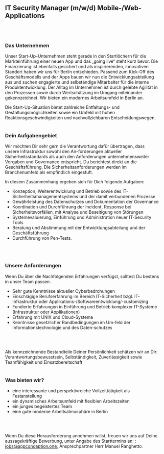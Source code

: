 ## IT Security Manager (m/w/d)  Mobile-/Web-Applications
<br/>
<br/>

### Das Unternehmen

Unser Start-Up-Unternehmen steht gerade in den Startlöchern für die Markteinführung einer neuen App und das „going live“ steht kurz bevor. Die Finanzierung ist ebenfalls gesichert und als inspirierenden, innovativen Standort haben wir uns für Berlin entschieden.
Passend zum Kick-Off des Geschäftsmodells und der Apps bauen wir  nun die Entwicklungsabteilung aus und suchen engagierte und selbständige Mitarbeiter für die interne Produktentwicklung.
Der Alltag im Unternehmen ist durch gelebte Agilität in den Prozessen sowie durch Wertschätzung im Umgang miteinander gekennzeichnet.
Wir bieten ein modernes Arbeitsumfeld in Berlin an.

Die Start-Up-Situation bietet zahlreiche Entfaltungs- und Gestaltungsmöglichkeiten sowie ein Umfeld mit hohen Reaktionsgeschwindigkeiten und nachvollziehbaren Entscheidungswegen.
<br/>
<br/>

### Dein Aufgabengebiet

Wir möchten Dir sehr gern die Verantwortung dafür übertragen, dass unsere Infrastruktur sowohl den An-forderungen aktueller Sicherheitsstandards als auch den Anforderungen unternehmensweiter Vorgaben und Governance entspricht. Du berichtest direkt an die Geschäftsführung.
Die Sicherheitsanforderungen werden im Branchenumfeld als empfindlich eingestuft.

In diesem Zusammenhang ergeben sich für Dich folgende Aufgaben:
 - Konzeption, Weiterentwicklung und Betrieb sowie des IT-Sicherheitsmanagementsystems und der damit verbundenen Prozesse
 - Gewährleistung des Datenschutzes und Dokumentation der Governance
 - Koordination und Durchführung der Incident, Response bei Sicherheitsvorfällen, mit Analyse und Beseitigung von Störungen
 - Systemevaluierung, Einführung und Administration neuer IT-Security Tools
 - Beratung und Abstimmung mit der Entwicklungsabteilung und der Geschäftsführung
 - Durchführung von Pen-Tests.
<br/>
<br/>

### Unsere Anforderungen

Wenn Du über die Nachfolgenden Erfahrungen verfügst, solltest Du bestens in unser Team passen:

 - Sehr gute Kenntnisse aktueller Cyberbedrohungen
 - Einschlägige Berufserfahrung im Bereich IT-Sicherheit bzgl. IT-Infrastruktur oder Applikations-/Softwareentwicklung/-customizing 
 - Fundierte Erfahrungen in Einführung und Betrieb komplexer IT-Systeme (Infrastruktur oder Applikationen)
 - Erfahrung mit UNIX und Cloud-Systeme
 - Kenntnisse gesetzlicher Randbedingungen im Um-feld der Informationstechnologie und des Daten-schutzes
<br/>
<br/>

Als kennzeichnende Bestandteile Deiner Persönlichkeit schätzen wir an Dir: Verantwortungsbewusstsein, Selbständigkeit, Zuverlässigkeit sowie Teamfähigkeit und Einsatzbereitschaft
<br/>
<br/>

### Was bieten wir?
 - eine interessante und perspektivreiche Vollzeittätigkeit als Festanstellung 
 - ein dynamisches Arbeitsumfeld mit flexiblen Arbeitszeiten 
 - ein junges begeistertes Team 
 - eine gute moderne Arbeitsatmosphäre in Berlin
<br/>
<br/>

Wenn Du diese Herausforderung annehmen willst, freuen wir uns auf Deine aussagekräftige Bewerbung, unter Angabe des Starttermins an: : jobs@appconception.one, Ansprechpartner Herr Manuel Ranghetto.

